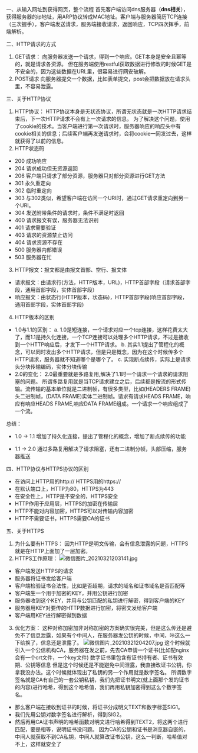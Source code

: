 一、从输入网址到获得网页，整个流程
首先客户端访问dns服务器（**dns相关**），获得服务器的ip地址，用ARP协议转成MAC地址。客户端与服务器简历TCP连接（三次握手），客户端发送请求，服务端接收请求，返回响应，TCP四次挥手，前端解析。

二、HTTP请求的方式
1. GET请求：
向服务器发送一个请求，得到一个响应。GET本身是安全且幂等的，就是请求各资源。
但在服务端使用restful获取数据进行修改的时候GET是不安全的，因为这些数据在URL里，很容易进行网安破解。
2. POST请求
向服务器提交一个数据，比如表单提交，post会把数据放在请求头里，不容易泄露。

三、关于HTTP协议

1.  HTTP协议：
HTTP协议本身是无状态协议，所谓无状态就是一次HTTP请求结束后，下一次HTTP请求不会有上一次请求的信息。
为了解决这个问题，使用了cookie的技术。当客户端进行第一次请求时，服务器响应的响应头中有cookie相关的信息；后续客户端再发送请求时，会将cookie一同发过去，这样就获得了以前的信息。
2. HTTP状态码
- 200 成功响应 
- 204 请求成功但无资源返回
- 206 客户端只请求了部分资源，服务器只对部分资源进行GET方法
- 301 永久重定向
- 302 临时重定向
- 303 与302类似，希望客户端在访问一个URI时，通过GET请求重定向到另一个URI。
- 304 发送附带条件的请求时，条件不满足时返回
- 400 请求报文有误，服务器无法识别
- 401 请求需要验证
- 403 请求的资源禁止访问
- 404 请求资源不存在
- 500 服务器内部错误
- 503 服务器在忙

3. HTTP报文：报文都是由报文首部、空行、报文体
- 请求报文：由请求行(方法，HTTP版本，URL)，HTTP首部字段（请求首部字段，通用首部字段，实体首部字段）
- 响应报文：由状态行(HTTP版本，状态码)，HTTP首部字段(响应首部字段，通用首部字段，实体首部字段)

4. HTTP版本的区别
 - 1.0与1.1的区别：
 a. 1.0是短连接，一个请求对应一个tcp连接，这样花费太大了，而1.1是持久化连接，一个TCP连接可以处理多个HTTP请求，不过是接收到一个HTTP响应后，才发下一个HTTP请求。
b. 其实1.1提出了管程化的概念，可以同时发出多个HTTP请求，但是只是概念，因为在这个时候传多个HTTP请求，服务器就不知道哪个是哪个了。
c. 实现断点续传，实际上是请求头分块传输编码，实体分块传输
- 2.0的变化：
2.0最重要就是多路复用,解决了1.1时一个请求一个请求的请求阻塞的问题。
所谓多路复用就是当TCP请求建立之后，后续都是按流的形式传输。流传输的基本单位就是二进制帧，有很多类型，比如(HEADERS FRAME)头二进制帧，(DATA FRAME)实体二进制帧。请求有请求HEADS FRAME，响应有响应HEADS FRAME,响应DATA FRAME组成。一个请求一个响应组成了一个流。

总结：
- 1.0 -> 1.1 增加了持久化连接，提出了管程化的概念，增加了断点续传的功能

- 1.1 -> 2.0 通过多路复用解决了请求阻塞，还有二进制分帧，头部压缩，服务器推送

四、HTTP协议与HTTPS协议的区别

- 在访问上HTTP用的http:// HTTPS用的https://
- 在默认端口上，HTTP为80，HTTPS为443
- 在安全性上，HTTP是不安全的，HTTPS安全
- HTTP作用于应用层，HTTPS的加密在传输层
- HTTP不能对内容加密，HTTPS可以对传输内容加密
- HTTP不需要证书，HTTPS需要CA的证书

五、关于HTTPS

1. 为什么要有HTTPS：
因为HTTP是明文传输，会有信息泄露的问题，HTTPS就是在HTTP上面加了一层加密。
2. HTTPS工作原理：
 ![微信图片_20210321203141.jpg](http://172.81.243.159:8090/upload/2021/03/%E5%BE%AE%E4%BF%A1%E5%9B%BE%E7%89%87_20210321203141-2a631c90d60f40b9b8925244f05f120f.jpg)
- 客户端发送HTTPS的请求
- 服务器将证书发给客户端
- 客户端检验证书合法性，比如是否超期，请求的域名和证书域名是否匹配等
- 客户端生一个用于加密的KEY，并用公钥进行加密
- 服务器收到这个KEY，并用与公钥匹配的私钥进行解密，得到客户端的KEY
- 服务器用KEY对要传的HTTP数据进行加密，将密文发给客户端
- 客户端用KEY进行解密得到数据

3. 优化方案：
这种对称加密加非对称加密的方案确实很完美，但是这么传还是避免不了信息泄露，如果有个中间人，在服务器发公钥的时候，中间，咔这么一下给换了，信息还是泄露了。
![微信图片_20210321204207.jpg](http://172.81.243.159:8090/upload/2021/03/%E5%BE%AE%E4%BF%A1%E5%9B%BE%E7%89%87_20210321204207-27336183f31f404cb41c1c19dbc11f44.jpg)
这个时候就引入一个公信机构CA，服务器在发之前，先去CA申请一个证书(比如配nginx会有一个crt文件，一个key文件)
数字证书里包含有证书持有者、证书有效期、公钥等信息
但是这个时候还是不能避免中间泄露，我直接改证书公钥，你拿我没办法。这个时候就体现出了私钥的另一个作用就是数字签名。
所谓数字签名就是CA有自己的一套公钥私钥，我们先把证书明文(就上面那个发的证书的内容)进行哈希，得到这个哈希值，我们再用私钥加密得到这么个数字签名。
- 那么客户端在接收到证书的时候，将证书分成明文TEXT和数字标签SIG1。
- 我们先用公钥对数字签名进行解析，得到SIG2。
- 然后再用CA证书声明的哈希函数对明文进行哈希得到TEXT2，将这两个进行匹配，要是相等，说明证书没问题。
因为CA的公钥和证书是浏览器自嵌的，中间人就获取不到CA私钥，中间人就算改证书公钥，这么一判断，哈希值对不上，这样就安全了
